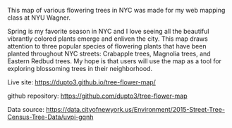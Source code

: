 This map of various flowering trees in NYC was made for my web mapping class at NYU Wagner.

Spring is my favorite season in NYC and I love seeing all the beautiful vibrantly colored plants emerge and enliven the city. This map draws attention to three popular species of flowering plants that have been planted throughout NYC streets: Crabapple trees, Magnolia trees, and Eastern Redbud trees. My hope is that users will use the map as a tool for exploring blossoming trees in their neighborhood.

Live site: https://dupto3.github.io/tree-flower-map/

github repository: https://github.com/dupto3/tree-flower-map

Data source: https://data.cityofnewyork.us/Environment/2015-Street-Tree-Census-Tree-Data/uvpi-gqnh